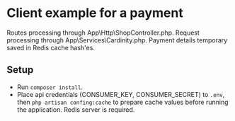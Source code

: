 # Client example for a payment

Routes processing through App\Http\ShopController.php. Request processing through App\Services\Cardinity.php. Payment details temporary saved in Redis cache hash'es.

## Setup

- Run `composer install`.
- Place api credentials (CONSUMER_KEY, CONSUMER_SECRET) to `.env`, then `php artisan confing:cache` to prepare cache values before running the application.
Redis server is required.
